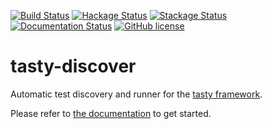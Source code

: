 [![Build Status](https://travis-ci.org/lwm/tasty-discover.svg?branch=master)](https://travis-ci.org/lwm/tasty-discover)
[![Hackage Status](https://img.shields.io/badge/Hackage-1.1.1-brightgreen.svg)](http://hackage.haskell.org/package/tasty-discover)
[![Stackage Status](https://img.shields.io/badge/Stackage-1.1.1-brightgreen.svg)](https://www.stackage.org/package/tasty-discover/)
[![Documentation Status](https://readthedocs.org/projects/tasty-discover/badge/?version=latest)](http://tasty-discover.readthedocs.io/en/latest/?badge=latest)
[![GitHub license](https://img.shields.io/badge/license-GPL3-brightgreen.svg)](https://raw.githubusercontent.com/lwm/tasty-discover/master/LICENSE)

# tasty-discover

Automatic test discovery and runner for the [tasty framework].

Please refer to [the documentation] to get started.

[tasty framework]: https://github.com/feuerbach/tasty
[the documentation]: http://tasty-discover.readthedocs.io/en/latest/
